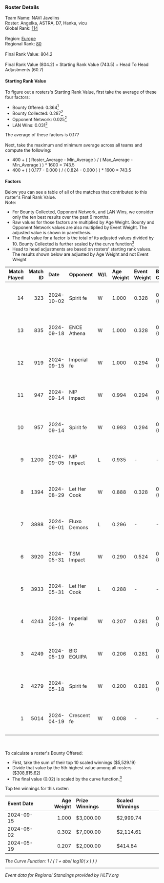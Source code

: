 ### Roster Details<br />
Team Name: NAVI Javelins<br />
Roster: Angelka, ASTRA, D7, Hanka, vicu<br />
Global Rank: [114](../../standings_global_2024_10_15.md)<br />
<br />
Region: [Europe]( ../../standings_europe_2024_10_15.md)<br />
Regional Rank: [80]( ../../standings_europe_2024_10_15.md)<br />
<br />
Final Rank Value:  804.2<br />
<br />
Final Rank Value (804.2) = Starting Rank Value (743.5) + Head To Head Adjustments (60.7)<br />

#### Starting Rank Value<br />
To figure out a rosters's Starting Rank Value, first take the average of these four factors:<br />
- Bounty Offered: 0.364[<sup>1</sup>](#table2)
- Bounty Collected: 0.287[<sup>2</sup>](#table1)
- Opponent Network: 0.025[<sup>2</sup>](#table1)
- LAN Wins: 0.031[<sup>2</sup>](#table1)

The average of these factors is 0.177<br />
<br />
Next, take the maximum and minimum average across all teams and compute the following:<br />
- 400 + ( ( Roster_Average - Min_Average ) / ( Max_Average - Min_Average ) ) * 1600 = 743.5
- 400 + ( ( 0.177 - 0.000 ) / ( 0.824 - 0.000 ) ) * 1600 = 743.5


#### Factors<br />
Below you can see a table of all of the matches that contributed to this roster's Final Rank Value.<br />
Note:<br />

- For Bounty Collected, Opponent Network, and LAN Wins, we consider only the ten best results over the past 6 months.
- Raw values for those factors are multiplied by Age Weight. Bounty and Opponent Network values are also multiplied by Event Weight. The adjusted value is shown in parenthesis.
- The final value for a factor is the total of its adjusted values divided by 10. Bounty Collected is further scaled by the curve function[<sup>3</sup>](#curveFunction)
- Head to head adjustments are based on rosters' starting rank values. The results shown below are adjusted by Age Weight and not Event Weight
<span id="table1"></span><br />


| Match Played | Match ID | Date       | Opponent     | W/L | Age Weight | Event Weight | Bounty Collected | Opponent Network | LAN Wins  | H2H Adj. | Roster                            |
| -: | -: | :- | :- | :- | :- | :- | :- | :- | :- | -: | :- |
|           14 |      323 | 2024-10-02 | Spirit fe    | W   | 1.000      | 0.328        | 0.005 (0.002)    | 0.109 (0.036)    | 0 (0.000) |     8.91 | Angelka, ASTRA, D7, Hanka, vicu   |
|           13 |      835 | 2024-09-18 | ENCE Athena  | W   | 1.000      | 0.328        | 0.000 (0.000)    | 0.026 (0.009)    | 0 (0.000) |     6.54 | Angelka, ASTRA, D7, Hanka, vicu   |
|           12 |      919 | 2024-09-15 | Imperial fe  | W   | 1.000      | 0.294        | 0.056 (0.017)    | 0.211 (0.062)    | 0 (0.000) |    20.41 | Angelka, ASTRA, D7, Hanka, vicu   |
|           11 |      947 | 2024-09-14 | NIP Impact   | W   | 0.994      | 0.294        | 0.003 (0.001)    | 0.196 (0.057)    | 0 (0.000) |    13.52 | Angelka, ASTRA, D7, Hanka, vicu   |
|           10 |      957 | 2024-09-14 | Spirit fe    | W   | 0.993      | 0.294        | 0.005 (0.001)    | 0.109 (0.032)    | 0 (0.000) |    10.82 | Angelka, ASTRA, D7, Hanka, vicu   |
|            9 |     1200 | 2024-09-05 | NIP Impact   | L   | 0.935      | -            | -                | -                | -         |   -17.04 | Angelka, ASTRA, D7, Hanka, vicu   |
|            8 |     1394 | 2024-08-29 | Let Her Cook | W   | 0.888      | 0.328        | 0.025 (0.007)    | 0.097 (0.028)    | 0 (0.000) |    14.35 | Angelka, ASTRA, D7, Hanka, vicu   |
|            7 |     3888 | 2024-06-01 | Fluxo Demons | L   | 0.296      | -            | -                | -                | -         |    -4.78 | Angelka, Hanka, LETi, Liina, vicu |
|            6 |     3920 | 2024-05-31 | TSM Impact   | W   | 0.290      | 0.524        | 0.005 (0.001)    | 0.024 (0.004)    | 1 (0.290) |     3.07 | Angelka, Hanka, LETi, Liina, vicu |
|            5 |     3933 | 2024-05-31 | Let Her Cook | L   | 0.288      | -            | -                | -                | -         |    -4.43 | Angelka, Hanka, LETi, Liina, vicu |
|            4 |     4243 | 2024-05-19 | Imperial fe  | W   | 0.207      | 0.281        | 0.056 (0.003)    | 0.211 (0.012)    | 0 (0.000) |     4.04 | Angelka, Hanka, LETi, Liina, vicu |
|            3 |     4249 | 2024-05-19 | BIG EQUIPA   | W   | 0.206      | 0.281        | 0.007 (0.000)    | 0.115 (0.007)    | 0 (0.000) |     2.74 | Angelka, Hanka, LETi, Liina, vicu |
|            2 |     4279 | 2024-05-18 | Spirit fe    | W   | 0.200      | 0.281        | 0.005 (0.000)    | 0.109 (0.006)    | 0 (0.000) |     2.46 | Angelka, Hanka, LETi, Liina, vicu |
|            1 |     5014 | 2024-04-19 | Crescent fe  | W   | 0.008      | -            | -                | -                | -         |     0.09 | Angelka, Hanka, LETi, Liina, vicu |

<br />
<span id="table2"></span><br />
To calculate a roster's Bounty Offered:<br />

- First, take the sum of their top 10 scaled winnings ($5,529.19)
- Divide that value by the 5th highest value among all rosters ($308,815.62)
- The final value (0.02) is scaled by the curve function.[<sup>3</sup>](#curveFunction)

Top ten winnings for this roster:<br />

| Event Date | Age Weight | Prize Winnings | Scaled Winnings |
| :- | -: | :- | :- |
| 2024-09-15 |      1.000 | $3,000.00      | $2,999.74       |
| 2024-06-02 |      0.302 | $7,000.00      | $2,114.61       |
| 2024-05-19 |      0.207 | $2,000.00      | $414.84         |


<span id="curveFunction"></span>_The Curve Function: 1 / ( 1 + abs( log10( x ) ) )_<br />

---
_Event data for Regional Standings provided by HLTV.org_<br />

